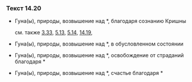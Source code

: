 ### Текст 14.20
	
- Гуна(ы), природы, возвышение над \*, благодаря сознанию Кришны

	см. также  [3.33](../03/0333.md),  [5.13](../05/0513.md),  [5.14](../05/0514.md),  [14.19](../14/1419.md), 
	
- Гуна(ы), природы, возвышение над \*, в обусловленном состоянии

	
- Гуна(ы), природы, возвышение над \*, освобождение от страданий благодаря \*

	
- Гуна(ы), природы, возвышение над \*, счастье благодаря \*

